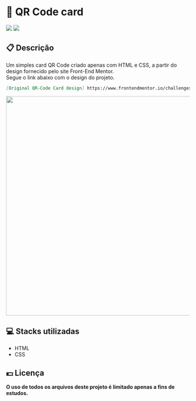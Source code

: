 <h1>📱 QR Code card</h1>
<div class="badges">
  <img src="https://img.shields.io/badge/html5-%23E34F26.svg?style=for-the-badge&logo=html5&logoColor=white">
  <img src="https://img.shields.io/badge/css3-%231572B6.svg?style=for-the-badge&logo=css3&logoColor=white">
</div>
<h2>📋 Descrição</h2>
<p>
    Um simples card QR Code criado apenas com HTML e CSS, a partir do design fornecido pelo site Front-End Mentor.
    <br>Segue o link abaixo com o design do projeto.
</p>

```md
[Original QR-Code Card design] https://www.frontendmentor.io/challenges/qr-code-component-iux_sIO_H
```
<img width="600px" src="https://user-images.githubusercontent.com/105606295/193434192-b54cde5a-cd73-4970-b97c-40a98ff8b20a.png">

<h2> 💻 Stacks utilizadas</h2>
<ul>
  <li>HTML</li>
  <li>CSS</li>
</ul>
<h2> 💵 Licença</h2>
<p><b>O uso de todos os arquivos deste projeto é limitado apenas a fins de estudos.<b></p>
